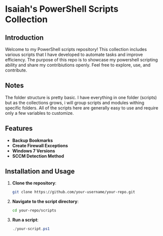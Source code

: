 # Isaiah's PowerShell Scripts Collection

## Introduction
Welcome to my PowerShell scripts repository! This collection includes various scripts that I have developed to automate tasks and improve efficiency. The purpose of this repo is to showcase my powershell scripting ability and share my contribiutions openly. Feel free to explore, use, and contribute.

## Notes
The folder structure is pretty basic. I have everything in one folder (scripts) but as the collections grows, i will group scripts and modules withing specific folders. All of the scripts here are generally easy to use and require only a few variables to customize. 

## Features
- **Backup Bookmarks**
- **Create Firewall Exceptions**
- **Windows 7 Versions**
- **SCCM Detection Method**

## Installation and Usage
1. **Clone the repository**:
    ```sh
    git clone https://github.com/your-username/your-repo.git
    ```
2. **Navigate to the script directory**:
    ```sh
    cd your-repo/scripts
    ```
3. **Run a script**:
    ```powershell
    ./your-script.ps1
    ```


